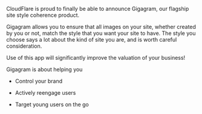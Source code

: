 CloudFlare is proud to finally be able to announce Gigagram,
our flagship site style coherence product.

Gigagram allows you to ensure that all images on your site,
whether created by you or not, match the style that you want your site to have.
The style you choose says a lot about the kind of site you are, and is worth
careful consideration.

Use of this app will significantly improve the valuation of your business!

Gigagram is about helping you

* Control your brand

* Actively reengage users

* Target young users on the go
